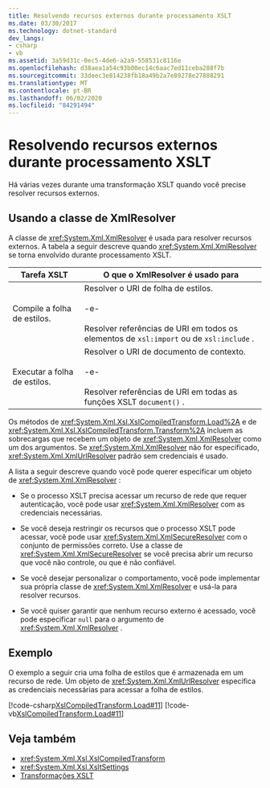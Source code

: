 ```yaml
---
title: Resolvendo recursos externos durante processamento XSLT
ms.date: 03/30/2017
ms.technology: dotnet-standard
dev_langs:
- csharp
- vb
ms.assetid: 3a59d31c-0ec5-4de6-a2a9-558531c8116e
ms.openlocfilehash: d38aea1a54c93b00ec14c6aac7ed11ceba288f7b
ms.sourcegitcommit: 33deec3e814238fb18a49b2a7e89278e27888291
ms.translationtype: MT
ms.contentlocale: pt-BR
ms.lasthandoff: 06/02/2020
ms.locfileid: "84291494"
---
```

# <a name="resolving-external-resources-during-xslt-processing"></a>Resolvendo recursos externos durante processamento XSLT
Há várias vezes durante uma transformação XSLT quando você precise resolver recursos externos.  
  
## <a name="using-the-xmlresolver-class"></a>Usando a classe de XmlResolver  
 A classe de <xref:System.Xml.XmlResolver> é usada para resolver recursos externos. A tabela a seguir descreve quando <xref:System.Xml.XmlResolver> se torna envolvido durante processamento XSLT.  
  
|Tarefa XSLT|O que o XmlResolver é usado para|  
|---------------|--------------------------------------|  
|Compile a folha de estilos.|Resolver o URI de folha de estilos.<br /><br /> -e-<br /><br /> Resolver referências de URI em todos os elementos de `xsl:import` ou de `xsl:include` .|  
|Executar a folha de estilos.|Resolver o URI de documento de contexto.<br /><br /> -e-<br /><br /> Resolver referências de URI em todas as funções XSLT `document()` .|  
  
 Os métodos de <xref:System.Xml.Xsl.XslCompiledTransform.Load%2A> e de <xref:System.Xml.Xsl.XslCompiledTransform.Transform%2A> incluem as sobrecargas que recebem um objeto de <xref:System.Xml.XmlResolver> como um dos argumentos. Se <xref:System.Xml.XmlResolver> não for especificado, <xref:System.Xml.XmlUrlResolver> padrão sem credenciais é usado.  
  
 A lista a seguir descreve quando você pode querer especificar um objeto de <xref:System.Xml.XmlResolver> :  
  
- Se o processo XSLT precisa acessar um recurso de rede que requer autenticação, você pode usar <xref:System.Xml.XmlResolver> com as credenciais necessárias.  
  
- Se você deseja restringir os recursos que o processo XSLT pode acessar, você pode usar <xref:System.Xml.XmlSecureResolver> com o conjunto de permissões correto. Use a classe de <xref:System.Xml.XmlSecureResolver> se você precisa abrir um recurso que você não controle, ou que é não confiável.  
  
- Se você desejar personalizar o comportamento, você pode implementar sua própria classe de <xref:System.Xml.XmlResolver> e usá-la para resolver recursos.  
  
- Se você quiser garantir que nenhum recurso externo é acessado, você pode especificar `null` para o argumento de <xref:System.Xml.XmlResolver> .  
  
## <a name="example"></a>Exemplo  
 O exemplo a seguir cria uma folha de estilos que é armazenada em um recurso de rede. Um objeto de <xref:System.Xml.XmlUrlResolver> especifica as credenciais necessárias para acessar a folha de estilos.  
  
 [!code-csharp[XslCompiledTransform.Load#11](../../../../samples/snippets/csharp/VS_Snippets_Data/XslCompiledTransform.Load/CS/Xslt_Load_v2.cs#11)]
 [!code-vb[XslCompiledTransform.Load#11](../../../../samples/snippets/visualbasic/VS_Snippets_Data/XslCompiledTransform.Load/VB/Xslt_Load_v2.vb#11)]  
  
## <a name="see-also"></a>Veja também

- <xref:System.Xml.Xsl.XslCompiledTransform>
- <xref:System.Xml.Xsl.XsltSettings>
- [Transformações XSLT](xslt-transformations.md)
